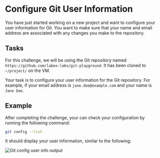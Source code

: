 # Configure Git User Information

You have just started working on a new project and want to configure your user information for Git. You want to make sure that your name and email address are associated with any changes you make to the repository.

## Tasks

For this challenge, we will be using the Git repository named `https://github.com/labex-labs/git-playground`. It has been cloned to `~/project/` on the VM.

Your task is to configure your user information for the Git repository. For example, if your email address is `jane.doe@example.com` and your name is `Jane Doe`.

## Example

After completing the challenge, your can check your configuration by running the following command:

```bash
git config --list
```

It should display your user information, similar to the following:

![Git config user info output](../assets/challenge-config-user-step1-1.png)
